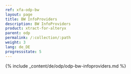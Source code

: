 ```yaml
---
ref: xfa-odp-bw
layout: page
title: BW InfoProviders
description: BW InfoProviders
product: xtract-for-alteryx
parent: odp
permalink: /:collection/:path
weight: 3
lang: de_DE
progressstate: 5
---
```



{% include _content/de/odp/odp-bw-infoproviders.md %} 